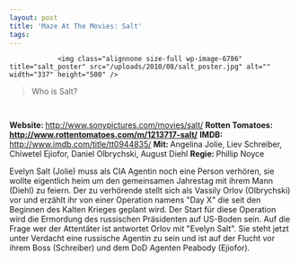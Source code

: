 ```yaml
---
layout: post
title: 'Maze At The Movies: Salt'
tags:
---
```



                <img class="alignnone size-full wp-image-6786" title="salt_poster" src="/uploads/2010/08/salt_poster.jpg" alt="" width="337" height="500" />
<blockquote>Who is Salt?</blockquote>
<img class="alignnone size-full wp-image-5898" title="movie_review_4stars" src="/uploads/2010/02/movie_review_4stars.png" alt="" width="75" height="15" />
<p><strong> Website: </strong><a href="http://www.sonypictures.com/movies/salt/"><a href="http://www.sonypictures.com/movies/salt/">http://www.sonypictures.com/movies/salt/</a></a>
<strong>Rotten Tomatoes: </strong><strong><a href="http://www.rottentomatoes.com/m/1213717-salt/"><a href="http://www.rottentomatoes.com/m/1213717-salt/">http://www.rottentomatoes.com/m/1213717-salt/</a></a></strong>
<strong>IMDB: </strong><a href="http://www.imdb.com/title/tt0944835/"><a href="http://www.imdb.com/title/tt0944835/">http://www.imdb.com/title/tt0944835/</a></a>
<strong>Mit: </strong>Angelina Jolie, Liev Schreiber, Chiwetel Ejiofor, Daniel Olbrychski, August Diehl
<strong>Regie: </strong>Phillip Noyce</p>
<p>Evelyn Salt (Jolie) muss als CIA Agentin noch eine Person verhören, sie wollte eigentlich heim um den gemeinsamen Jahrestag mit ihrem Mann (Diehl) zu feiern. Der zu verhörende stellt sich als Vassily Orlov (Olbrychski) vor und erzählt ihr von einer Operation namens &quot;Day X&quot; die seit den Beginnen des Kalten Krieges geplant wird. Der Start für diese Operation wird die Ermordung des russischen Präsidenten auf US-Boden sein. Auf die Frage wer der Attentäter ist antwortet Orlov mit &quot;Evelyn Salt&quot;. Sie steht jetzt unter Verdacht eine russische Agentin zu sein und ist auf der Flucht vor ihrem Boss (Schreiber) und dem DoD Agenten Peabody (Ejiofor).</p>
